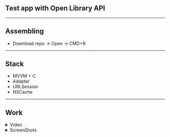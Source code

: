 ## Test app with Open Library API
---
## Assembling
* Download repo -> Open -> CMD+R
---
## Stack
* MVVM + C
* Adapter
* URLSession
* NSCache
---
## Work
<details>
<summary>Video</summary>
  
  https://user-images.githubusercontent.com/114474821/233195156-ce6dee4e-57de-41c1-9a8b-06182fdb6b54.mp4
  
</details>
<details>
<summary>ScreenShots</summary> 
  
![Screen1](https://user-images.githubusercontent.com/114474821/233196028-e9b36fb6-3d5d-459c-ae68-555cae2d099e.png)
  
![Screen2](https://user-images.githubusercontent.com/114474821/233196036-8c779905-60b1-4237-83c2-d08f86912579.png)


